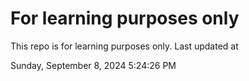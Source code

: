 # For learning purposes only
This repo is for learning purposes only.
Last updated at

Sunday, September 8, 2024 5:24:26 PM

